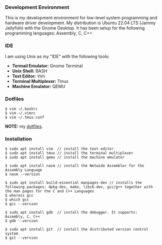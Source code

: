 ### Development Environment

This is my development environment for low-level system programming and hardware driver development. My distribution is Ubuntu 22.04 LTS (Jammy Jellyfish) with the Gnome Desktop. It has been setup for the following programming languages: Assembly, C, C++

### IDE

I am using Unix as my "IDE" with the following tools:

* **Termail Emulator:** Gnome Terminal
* **Unix Shell:** BASH
* **Text Editor:** Vim
* **Terminal Multiplexer:** Tmux	
* **Machine Emulator:** QEMU

### Dotfiles

```
$ vim ~/.bashrc
$ vim ~/.vimrc
$ vim ~/.tmux.conf
```

**NOTE:** my [dotfiles](https://github.com/DeafblindEngineer/dotfiles).

### Installation

```
$ sudo apt install vim	// install the text editor
$ sudo apt install tmux	// install the terminal multiplexer
$ sudo apt install qemu	// install the machine emulator
```

```
$ sudo apt install nasm	// install the Netwide Assembler for the Assembly Language
$ nasm --version
```

```
$ sudo apt install build-essential manpages-dev	// installs the following packages: dpkg-dev, make, libc6-dev, gcc/g++ together with the man pages for the C and C++ Languages
$ whereis gcc
$ which gcc
$ gcc --version
```

```
$ sudo apt install gdb	// install the debugger. It supports: Assembly, C, C++
$ gdb --version
```

```
$ sudo apt install git	// install the distributed version control system
$ git --version
```
